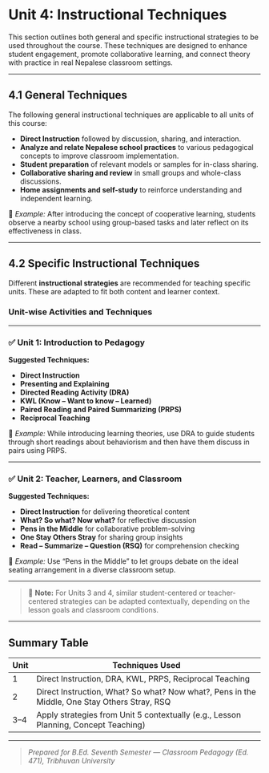 # Unit 4: Instructional Techniques

This section outlines both general and specific instructional strategies to be used throughout the course. These techniques are designed to enhance student engagement, promote collaborative learning, and connect theory with practice in real Nepalese classroom settings.

---

## 4.1 General Techniques

The following general instructional techniques are applicable to all units of this course:

- **Direct Instruction** followed by discussion, sharing, and interaction.
- **Analyze and relate Nepalese school practices** to various pedagogical concepts to improve classroom implementation.
- **Student preparation** of relevant models or samples for in-class sharing.
- **Collaborative sharing and review** in small groups and whole-class discussions.
- **Home assignments and self-study** to reinforce understanding and independent learning.

📝 *Example:* After introducing the concept of cooperative learning, students observe a nearby school using group-based tasks and later reflect on its effectiveness in class.

---

## 4.2 Specific Instructional Techniques

Different **instructional strategies** are recommended for teaching specific units. These are adapted to fit both content and learner context.

### Unit-wise Activities and Techniques

---

### ✅ **Unit 1: Introduction to Pedagogy**

**Suggested Techniques:**
- **Direct Instruction**
- **Presenting and Explaining**
- **Directed Reading Activity (DRA)**
- **KWL (Know – Want to know – Learned)**
- **Paired Reading and Paired Summarizing (PRPS)**
- **Reciprocal Teaching**

📝 *Example:* While introducing learning theories, use DRA to guide students through short readings about behaviorism and then have them discuss in pairs using PRPS.

---

### ✅ **Unit 2: Teacher, Learners, and Classroom**

**Suggested Techniques:**
- **Direct Instruction** for delivering theoretical content
- **What? So what? Now what?** for reflective discussion  
- **Pens in the Middle** for collaborative problem-solving  
- **One Stay Others Stray** for sharing group insights  
- **Read – Summarize – Question (RSQ)** for comprehension checking

📝 *Example:* Use “Pens in the Middle” to let groups debate on the ideal seating arrangement in a diverse classroom setup.

---

> 🔔 **Note:** For Units 3 and 4, similar student-centered or teacher-centered strategies can be adapted contextually, depending on the lesson goals and classroom conditions.

---

## Summary Table

| Unit  | Techniques Used                                                                 |
|-------|----------------------------------------------------------------------------------|
| 1     | Direct Instruction, DRA, KWL, PRPS, Reciprocal Teaching                         |
| 2     | Direct Instruction, What? So what? Now what?, Pens in the Middle, One Stay Others Stray, RSQ |
| 3–4   | Apply strategies from Unit 5 contextually (e.g., Lesson Planning, Concept Teaching) |

---

> _Prepared for B.Ed. Seventh Semester — Classroom Pedagogy (Ed. 471), Tribhuvan University_

